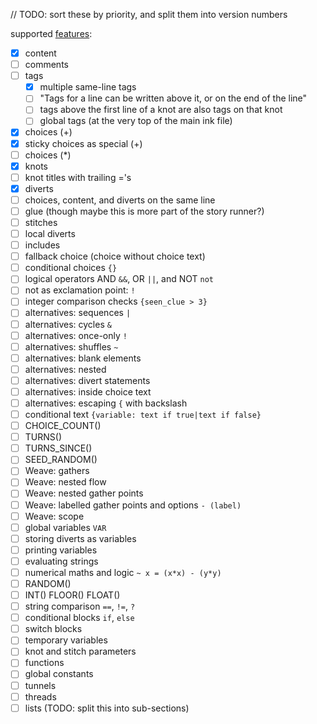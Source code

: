 // TODO: sort these by priority, and split them into version numbers

supported [features](https://github.com/inkle/ink/blob/master/Documentation/WritingWithInk.md):
- [x] content
- [ ] comments
- [ ] tags
  - [x] multiple same-line tags
  - [ ] "Tags for a line can be written above it, or on the end of the line"
  - [ ] tags above the first line of a knot are also tags on that knot
  - [ ] global tags (at the very top of the main ink file)
- [x] choices (+)
- [x] sticky choices as special (+)
- [ ] choices (*)
- [x] knots
- [ ] knot titles with trailing ='s
- [x] diverts
- [ ] choices, content, and diverts on the same line
- [ ] glue (though maybe this is more part of the story runner?)
- [ ] stitches
- [ ] local diverts
- [ ] includes
- [ ] fallback choice (choice without choice text)
- [ ] conditional choices `{}`
- [ ] logical operators AND `&&`, OR `||`, and NOT `not`
- [ ] not as exclamation point: `!`
- [ ] integer comparison checks `{seen_clue > 3}`
- [ ] alternatives: sequences `|`
- [ ] alternatives: cycles `&`
- [ ] alternatives: once-only `!`
- [ ] alternatives: shuffles `~`
- [ ] alternatives: blank elements
- [ ] alternatives: nested
- [ ] alternatives: divert statements
- [ ] alternatives: inside choice text
- [ ] alternatives: escaping `{` with backslash
- [ ] conditional text `{variable: text if true|text if false}`
- [ ] CHOICE_COUNT()
- [ ] TURNS()
- [ ] TURNS_SINCE()
- [ ] SEED_RANDOM()
- [ ] Weave: gathers
- [ ] Weave: nested flow
- [ ] Weave: nested gather points
- [ ] Weave: labelled gather points and options `- (label)`
- [ ] Weave: scope
- [ ] global variables `VAR`
- [ ] storing diverts as variables
- [ ] printing variables
- [ ] evaluating strings
- [ ] numerical maths and logic `~ x = (x*x) - (y*y)`
- [ ] RANDOM()
- [ ] INT() FLOOR() FLOAT()
- [ ] string comparison `==`, `!=`, `?`
- [ ] conditional blocks `if`, `else`
- [ ] switch blocks
- [ ] temporary variables
- [ ] knot and stitch parameters
- [ ] functions
- [ ] global constants
- [ ] tunnels
- [ ] threads
- [ ] lists (TODO: split this into sub-sections)